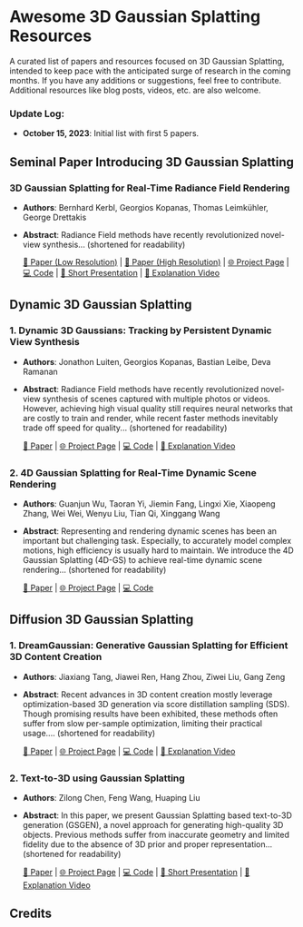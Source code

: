 # Awesome 3D Gaussian Splatting Resources 

A curated list of papers and resources focused on 3D Gaussian Splatting, intended to keep pace with the anticipated surge of research in the coming months. If you have any additions or suggestions, feel free to contribute. Additional resources like blog posts, videos, etc. are also welcome.

### Update Log:
- **October 15, 2023**: Initial list with first 5 papers.

## Seminal Paper Introducing 3D Gaussian Splatting
### 3D Gaussian Splatting for Real-Time Radiance Field Rendering
- **Authors**: Bernhard Kerbl, Georgios Kopanas, Thomas Leimkühler, George Drettakis
- **Abstract**: Radiance Field methods have recently revolutionized novel-view synthesis... (shortened for readability)
  
  [📄 Paper (Low Resolution)](https://repo-sam.inria.fr/fungraph/3d-gaussian-splatting/3d_gaussian_splatting_low.pdf) | [📄 Paper (High Resolution)](https://repo-sam.inria.fr/fungraph/3d-gaussian-splatting/3d_gaussian_splatting_high.pdf) | [🌐 Project Page](https://repo-sam.inria.fr/fungraph/3d-gaussian-splatting/) | [💻 Code](https://github.com/graphdeco-inria/gaussian-splatting) | [🎥 Short Presentation](https://youtu.be/T_kXY43VZnk?si=DrkbDFxQAv5scQNT) | [🎥 Explanation Video](https://www.youtube.com/live/xgwvU7S0K-k?si=edF8NkYtsRbgTbKi)

## Dynamic 3D Gaussian Splatting

### 1. Dynamic 3D Gaussians: Tracking by Persistent Dynamic View Synthesis
- **Authors**: Jonathon Luiten, Georgios Kopanas, Bastian Leibe, Deva Ramanan
- **Abstract**: Radiance Field methods have recently revolutionized novel-view synthesis
of scenes captured with multiple photos or videos. However, achieving high visual quality still requires neural networks that are costly to train and render, while recent faster methods inevitably trade off speed for quality... (shortened for readability)

  [📄 Paper](https://dynamic3dgaussians.github.io/paper.pdf) | [🌐 Project Page](https://dynamic3dgaussians.github.io/) | [💻 Code](https://github.com/JonathonLuiten/Dynamic3DGaussians) | [🎥 Explanation Video](https://www.youtube.com/live/hDuy1TgD8I4?si=6oGN0IYnPRxOibpg)

### 2. 4D Gaussian Splatting for Real-Time Dynamic Scene Rendering
- **Authors**: Guanjun Wu, Taoran Yi, Jiemin Fang, Lingxi Xie, Xiaopeng Zhang, Wei Wei, Wenyu Liu, Tian Qi, Xinggang Wang
- **Abstract**: Representing and rendering dynamic scenes has been an important but challenging task. Especially, to accurately model complex motions, high efficiency is usually hard to maintain. We introduce the 4D Gaussian Splatting (4D-GS) to achieve real-time dynamic scene rendering... (shortened for readability)

  [📄 Paper](https://arxiv.org/pdf/2310.08528.pdf) | [🌐 Project Page](https://guanjunwu.github.io/4dgs/) | [💻 Code](https://github.com/hustvl/4DGaussians)
  
## Diffusion 3D Gaussian Splatting

### 1. DreamGaussian: Generative Gaussian Splatting for Efficient 3D Content Creation
- **Authors**: Jiaxiang Tang, Jiawei Ren, Hang Zhou, Ziwei Liu, Gang Zeng
- **Abstract**: Recent advances in 3D content creation mostly leverage optimization-based 3D
generation via score distillation sampling (SDS). Though promising results have
been exhibited, these methods often suffer from slow per-sample optimization,
limiting their practical usage.... (shortened for readability)

  [📄 Paper](https://arxiv.org/pdf/2309.16653.pdf) | [🌐 Project Page](https://dreamgaussian.github.io/) | [💻 Code](https://github.com/dreamgaussian/dreamgaussian) | [🎥 Explanation Video](https://www.youtube.com/live/l956ye13F8M?si=ZkvFL_lsY5OQUB7e)

### 2. Text-to-3D using Gaussian Splatting
- **Authors**: Zilong Chen, Feng Wang, Huaping Liu
- **Abstract**: In this paper, we present Gaussian Splatting based text-to-3D generation (GSGEN),
a novel approach for generating high-quality 3D objects. Previous methods suffer
from inaccurate geometry and limited fidelity due to the absence of 3D prior and
proper representation... (shortened for readability)

  [📄 Paper](https://arxiv.org/pdf/2309.16585.pdf) | [🌐 Project Page](https://gsgen3d.github.io/) | [💻 Code](https://github.com/gsgen3d/gsgen) | [🎥 Short Presentation](https://streamable.com/28snte) |  [🎥 Explanation Video](https://www.youtube.com/live/l956ye13F8M?si=ZkvFL_lsY5OQUB7e)


## Credits